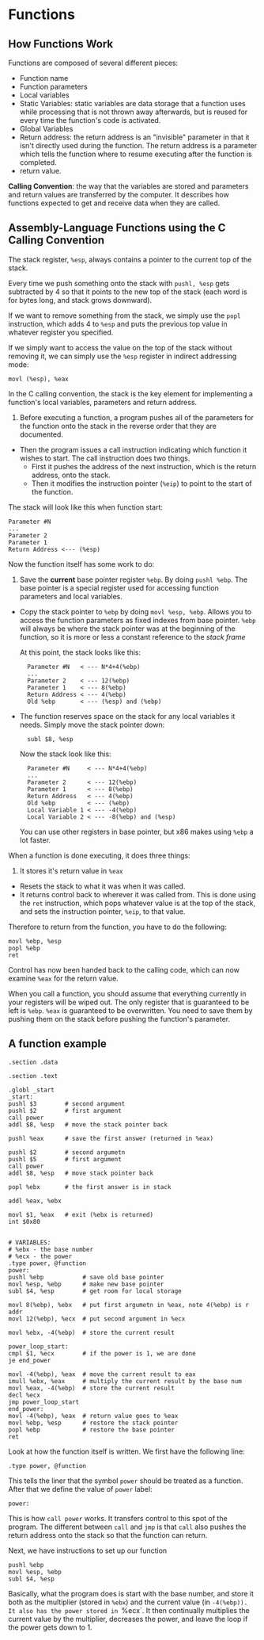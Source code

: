 # Functions
## How Functions Work
Functions are composed of several different pieces:

* Function name
* Function parameters
* Local variables
* Static Variables: static variables are data storage that a function uses
  while processing that is not thrown away afterwards, but is reused for
  every time the function's code is activated.
* Global Variables
* Return address: the return address is an "invisible" parameter in that
  it isn't directly used during the function. The return address is a
  parameter which tells the function where to resume executing after the
  function is completed.
* return value.

**Calling Convention**: the way that the variables are stored and
parameters and return values are transferred by the computer. It describes
how functions expected to get and receive data when they are called.

## Assembly-Language Functions using the C Calling Convention
The stack register, `%esp`, always contains a pointer to the current top
of the stack.

Every time we push something onto the stack with `pushl, %esp` gets
subtracted by 4 so that it points to the new top of the stack (each word
is for bytes long, and stack grows downward).

If we want to remove something from the stack, we simply use the `popl`
instruction, which adds 4 to `%esp` and puts the previous top value in
whatever register you specified.

If we simply want to access the value on the top of the stack without
removing it, we can simply use the `%esp` register in indirect addressing
mode:

    movl (%esp), %eax

In the C calling convention, the stack is the key element for implementing
a function's local variables, parameters and return address.

1. Before executing a function, a program pushes all of the parameters for
   the function onto the stack in the reverse order that they are
   documented.
* Then the program issues a call instruction indicating which function it
  wishes to start. The call instruction does two things. 
    - First it pushes the address of the next instruction, which is the
      return address, onto the stack. 
    - Then it modifies the instruction pointer (`%eip`) to point to the
      start of the function.

The stack will look like this when function start:

    Parameter #N
    ...
    Parameter 2
    Parameter 1
    Return Address <--- (%esp)

Now the function itself has some work to do:

1. Save the **current** base pointer register `%ebp`. By doing `pushl %ebp`.
   The base pointer is a special register used for accessing function
   parameters and local variables.
* Copy the stack pointer to `%ebp` by doing `movl %esp, %ebp`. Allows you
  to access the function parameters as fixed indexes from base pointer.
  `%ebp` will always be where the stack pointer was at the beginning of
  the function, so it is more or less a constant reference to the *stack
  frame*

  At this point, the stack looks like this:

        Parameter #N   < --- N*4+4(%ebp)
        ...
        Parameter 2    < --- 12(%ebp)
        Parameter 1    < --- 8(%ebp)
        Return Address < --- 4(%ebp)
        Old %ebp       < --- (%esp) and (%ebp)

* The function reserves space on the stack for any local variables it
  needs. Simply move the stack pointer down:

        subl $8, %esp

  Now the stack look like this:

        Parameter #N     < --- N*4+4(%ebp)
        ...
        Parameter 2      < --- 12(%ebp)
        Parameter 1      < --- 8(%ebp)
        Return Address   < --- 4(%ebp)
        Old %ebp         < --- (%ebp)
        Local Variable 1 < --- -4(%ebp)
        Local Variable 2 < --- -8(%ebp) and (%esp)

  You can use other registers in base pointer, but x86 makes using `%ebp`
  a lot faster.


When a function is done executing, it does three things:

1. It stores it's return value in `%eax`
* Resets the stack to what it was when it was called.
* It returns control back to wherever it was called from. This is done
  using the `ret` instruction, which pops whatever value is at the top of
  the stack, and sets the instruction pointer, `%eip`, to that value.

Therefore to return from the function, you have to do the following:

    movl %ebp, %esp
    popl %ebp
    ret

Control has now been handed back to the calling code, which can now
examine `%eax` for the return value.

When you call a function, you should assume that everything currently in
your registers will be wiped out. The only register that is guaranteed to
be left is `%ebp`. `%eax` is guaranteed to be overwritten. You need to
save them by pushing them on the stack before pushing the function's
parameter.

## A function example

    .section .data

    .section .text

    .globl _start
    _start:
    pushl $3        # second argument
    pushl $2        # first argument
    call power
    addl $8, %esp   # move the stack pointer back

    pushl %eax      # save the first answer (returned in %eax)

    pushl $2        # second argumetn
    pushl $5        # first argument
    call power
    addl $8, %esp   # move stack pointer back

    popl %ebx       # the first answer is in stack

    addl %eax, %ebx

    movl $1, %eax   # exit (%ebx is returned)
    int $0x80


    # VARIABLES:
    # %ebx - the base number
    # %ecx - the power
    .type power, @function
    power:
    pushl %ebp           # save old base pointer
    movl %esp, %ebp      # make new base pointer
    subl $4, %esp        # get room for local storage

    movl 8(%ebp), %ebx   # put first argumetn in %eax, note 4(%ebp) is r addr
    movl 12(%ebp), %ecx  # put second argument in %ecx

    movl %ebx, -4(%ebp)  # store the current result

    power_loop_start:
    cmpl $1, %ecx        # if the power is 1, we are done
    je end_power

    movl -4(%ebp), %eax  # move the current result to eax
    imull %ebx, %eax     # multiply the current result by the base num
    movl %eax, -4(%ebp)  # store the current result
    decl %ecx
    jmp power_loop_start
    end_power:
    movl -4(%ebp), %eax  # return value goes to %eax
    movl %ebp, %esp      # restore the stack pointer
    popl %ebp            # restore the base pointer
    ret

Look at how the function itself is written. We first have the following
line:

    .type power, @function

This tells the liner that the symbol `power` should be treated as a
function. After that we define the value of `power` label:

    power:

This is how `call power` works. It transfers control to this spot of the
program. The different between `call` and `jmp` is that `call` also pushes
the return address onto the stack so that the function can return.

Next, we have instructions to set up our function

    pushl %ebp
    movl %esp, %ebp
    subl $4, %esp

Basically, what the program does is start with the base number, and store
it both as the multiplier (stored in `%ebx`) and the current value (in
`-4(%ebp)). It also has the power stored in `%ecx`. It then continually
multiplies the current value by the multiplier, decreases the power, and
leave the loop if the power gets down to 1.
